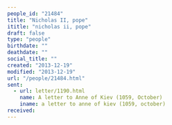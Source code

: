 ```yaml
---
people_id: "21484"
title: "Nicholas II, pope"
ititle: "nicholas ii, pope"
draft: false
type: "people"
birthdate: ""
deathdate: ""
social_title: ""
created: "2013-12-19"
modified: "2013-12-19"
url: "/people/21484.html"
sent:
  - url: letter/1190.html
    name: A letter to Anne of Kiev (1059, October)
    iname: a letter to anne of kiev (1059, october)
received:
---
```

